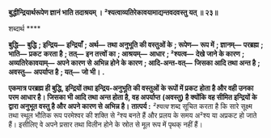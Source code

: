 **बुद्धीन्द्रियार्थरूपेण ज्ञानं भाति तदाश्रयम् ।** **²श्यत्वाव्यतिरेकावयामाद्यन्तवदवस्तु यत् ॥ २३॥** 

शब्दार्थ **** 

**बुद्धि—** **बुद्धि** **; इन्द्रिय—** **इन्द्रियाँ** **; अर्थ—** **तथा अनुभूति की वस्तुओं के** **; रूपेण—** **रूप में** **; ज्ञानम्—** **परब्रह्म** **; भाति—** **प्रकट** **करता है** **; तत्—** **इन तत्त्वों का** **; आश्रयम्—** **आधार** **; ²श्यत्व—** **देखे जाने के कारण** **; अव्यतिरेकावयाम्—** **अपने कारण से** **अभिन्न होने के कारण** **; आदि-अन्त-वत्—** **जिसका आदि तथा अन्त है** **; अवस्तु—** **अपर्याप्त है** **; यत्—** **जो भी।** **.** 

**एकमात्र परब्रह्म ही बुद्धि, इन्द्रियों तथा इन्द्रिय-अनुभूति की वस्तुओं के रूपों में प्रकट** **होता है और वही उनका परम आधार है। जिसका भी आदि तथा अन्त होता है, वह अपर्याप्त** **(अवस्तु) है क्योंकि वह सीमित इन्द्रियों के द्वारा अनुभूत वस्तु है और अपने कारण से** **अभिन्न है।** **तात्पर्य :** *²श्यत्व* शब्द सूचित करता है कि सारे सूक्ष्म तथा स्थूल भौतिक रूप परमेश्वर की शक्ति से ²श्य बनते हैं और प्रलय के समय अ²श्य या अप्रकट हो जाते हैं। इसीलिए वे अपने प्रसार तथा विलीन होने के स्रोत से मूल रूप में पृथक् नहीं हैं।  